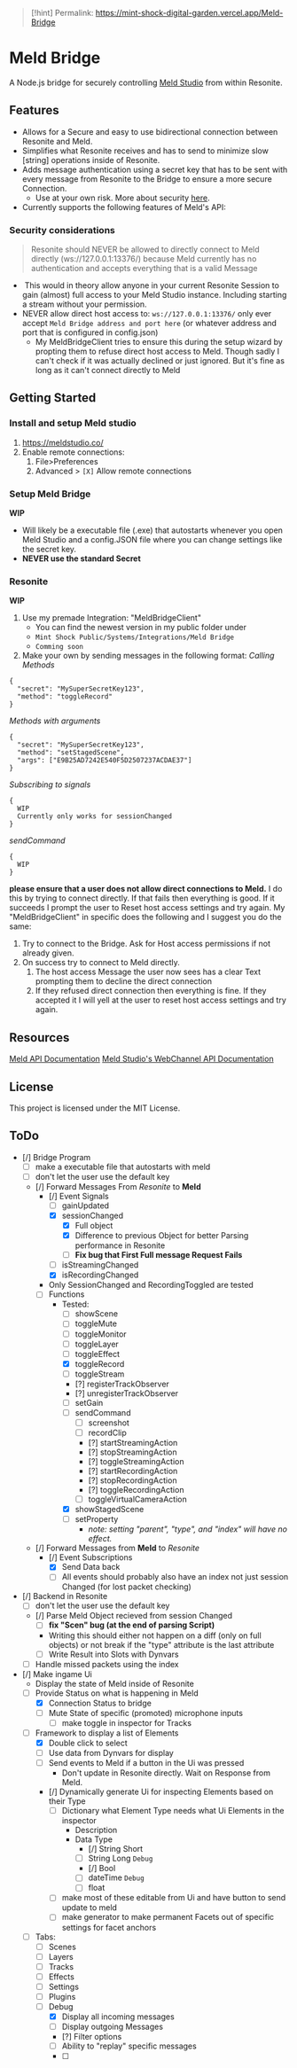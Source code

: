 > [!hint] Permalink:
> https://mint-shock-digital-garden.vercel.app/Meld-Bridge
# Meld Bridge
A Node.js bridge for securely controlling [Meld Studio](https://meldstudio.co/) from within Resonite.

## Features
- Allows for a Secure and easy to use bidirectional connection between Resonite and Meld.
- Simplifies what Resonite receives and has to send to minimize slow [string] operations inside of Resonite.
- Adds message authentication using a secret key that has to be sent with every message from Resonite to the Bridge to ensure a more secure Connection.
	- Use at your own risk. More about security [here](#security-considerations).
- Currently supports the following features of Meld's API:

### Security considerations

> Resonite should NEVER be allowed to directly connect to Meld directly (ws://127.0.0.1:13376/) because Meld currently has no authentication and accepts everything that is a valid Message

-  This would in theory allow anyone in your current Resonite Session to gain (almost) full access to your Meld Studio instance. Including starting a stream without your permission.
- NEVER allow direct host access to: `ws://127.0.0.1:13376/` only ever accept `Meld Bridge address and port here` (or whatever address and port that is configured in config.json)
	- My MeldBridgeClient tries to ensure this during the setup wizard by propting them to refuse direct host access to Meld. Though sadly I can't check if it was actually declined or just ignored. But it's fine as long as it can't connect directly to Meld

## Getting Started
### Install and setup Meld studio
1. https://meldstudio.co/
2. Enable remote connections: 
	1. File>Preferences
	2. Advanced > `[X]` Allow remote connections

### Setup Meld Bridge
**WIP**
- Will likely be a executable file (.exe) that autostarts whenever you open Meld Studio and a config.JSON file where you can change settings like the secret key. 
- **NEVER use the standard Secret**


### Resonite
**WIP**
1. Use my premade Integration: "MeldBridgeClient"
	- You can find the newest version in my public folder under
	- `Mint Shock Public/Systems/Integrations/Meld Bridge`
	- `Comming soon`
2. Make your own by sending messages in the following format: 
*Calling Methods*
```
{
  "secret": "MySuperSecretKey123",
  "method": "toggleRecord"
}
```

*Methods with arguments*
```
{
  "secret": "MySuperSecretKey123",
  "method": "setStagedScene",
  "args": ["E9B25AD7242E540F5D2507237ACDAE37"]
}
```

*Subscribing to signals*
```
{
  WIP
  Currently only works for sessionChanged
}
```

*sendCommand*
```
{
  WIP
}
```

**please ensure that a user does not allow direct connections to Meld.** 
I do this by trying to connect directly. If that fails then everything is good. If it succeeds I prompt the user to Reset host access settings and try again. 
My "MeldBridgeClient" in specific does the following and I suggest you do the same: 
1. Try to connect to the Bridge. Ask for Host access permissions if not already given. 
2. On success try to connect to Meld directly. 
	1. The host access Message the user now sees has a clear Text prompting them to decline the direct connection
	2. If they refused direct connection then everything is fine. If they accepted it I will yell at the user to reset host access settings and try again. 


## Resources
[Meld API Documentation](https://meldstudio.co/docs/api/)
[Meld Studio's WebChannel API Documentation](https://github.com/MeldStudio/streamdeck/blob/main/WebChannelAPI.md)

## License
This project is licensed under the MIT License.


## ToDo
- [/] Bridge Program
	- [ ] make a executable file that autostarts with meld
	- [ ] don't let the user use the default key
	- [/] Forward Messages From *Resonite* to **Meld**
		- [/] Event Signals
			- [ ] gainUpdated
			- [x] sessionChanged
				- [x] Full object
				- [x] Difference to previous Object for better Parsing performance in Resonite
				- [ ] **Fix bug that First Full message Request Fails**
			- [ ] isStreamingChanged
			- [x] isRecordingChanged
		- Only SessionChanged and RecordingToggled are tested
		- [ ] Functions
			- Tested:
				- [ ] showScene
				- [ ] toggleMute
				- [ ] toggleMonitor 
				- [ ] toggleLayer
				- [ ] toggleEffect
				- [x] toggleRecord
				- [ ] toggleStream
				- [?] registerTrackObserver
				- [?] unregisterTrackObserver
				- [ ] setGain
				- [ ] sendCommand
					- [ ] screenshot
					- [ ] recordClip
					- [?] startStreamingAction
					- [?] stopStreamingAction
					- [?] toggleStreamingAction
					- [?] startRecordingAction
					- [?] stopRecordingAction
					- [?] toggleRecordingAction
					- [ ] toggleVirtualCameraAction
				- [x] showStagedScene
				- [ ] setProperty
					-  *note: setting "parent", "type", and "index" will have no effect.* 
	- [/] Forward Messages from **Meld** to *Resonite*
		- [/] Event Subscriptions
			- [x] Send Data back
			- [ ] All events should probably also have an index not just session Changed (for lost packet checking)

- [/] Backend in Resonite
	- [ ] don't let the user use the default key
	- [/] Parse Meld Object recieved from session Changed
		- [ ] **fix "Scen" bug (at the end of parsing Script)**
		- Writing this should either not happen on a diff (only on full objects) or not break if the "type" attribute is the last attribute
		- [ ] Write Result into Slots with Dynvars
	- [ ] Handle missed packets using the index
- [/] Make ingame Ui
	- Display the state of Meld inside of Resonite
	- [ ] Provide Status on what is happening in Meld
		- [x] Connection Status to bridge
		- [ ] Mute State of specific (promoted) microphone inputs
			- [ ] make toggle in inspector for Tracks
	- [ ] Framework to display a list of Elements
		- [x] Double click to select
		- [ ] Use data from Dynvars for display
		- [ ] Send events to Meld if a button in the Ui was pressed
			- Don't update in Resonite directly. Wait on Response from Meld.
		- [/] Dynamically generate Ui for inspecting Elements based on their Type
			- [ ] Dictionary what Element Type needs what Ui Elements in the inspector
				- Description
				- Data Type
					- [/] String Short
					- [ ] String Long `Debug`
					- [/] Bool
					- [ ] dateTime `Debug`
					- [ ] float
			- [ ] make most of these editable from Ui and have button to send update to meld
			- [ ] make generator to make permanent Facets out of specific settings for facet anchors
	- [ ] Tabs:
		- [ ] Scenes
		- [ ] Layers
		- [ ] Tracks
		- [ ] Effects
		- [ ] Settings
		- [ ] Plugins
		- [ ] Debug
			- [x] Display all incoming messages
			- [ ] Display outgoing Messages
			- [?] Filter options
			- [ ] Ability to "replay" specific messages
			- [ ] 